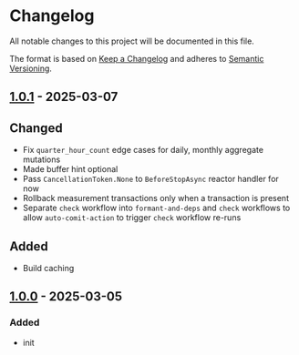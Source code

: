 <!-- markdownlint-disable MD024 -->

# Changelog

All notable changes to this project will be documented in this file.

The format is based on [Keep a Changelog](https://keepachangelog.com/en/1.0.0/)
and adheres to [Semantic Versioning](https://semver.org/).

## [1.0.1] - 2025-03-07

## Changed

- Fix `quarter_hour_count` edge cases for daily, monthly aggregate mutations
- Made buffer hint optional
- Pass `CancellationToken.None` to `BeforeStopAsync` reactor handler for now
- Rollback measurement transactions only when a transaction is present
- Separate `check` workflow into `formant-and-deps` and `check` workflows to
  allow `auto-comit-action` to trigger `check` workflow re-runs

## Added

- Build caching

## [1.0.0] - 2025-03-05

### Added

- init

[1.0.1]: https://github.com/altibiz/ozds/compare/1.0.0...1.0.1
[1.0.0]: https://github.com/altibiz/ozds/releases/tag/1.0.0
